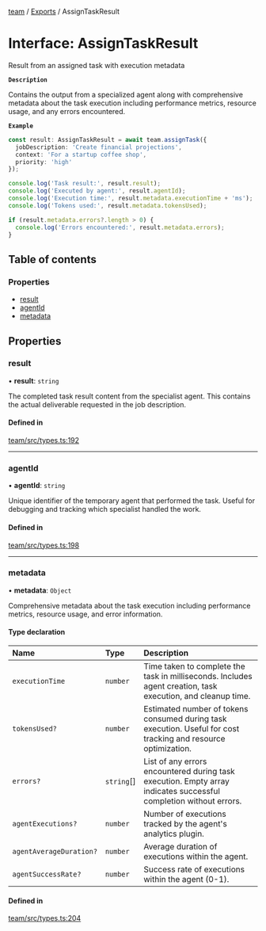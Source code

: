 <!-- 
 ⚠️  AUTO-GENERATED FILE - DO NOT EDIT MANUALLY
 This file is automatically generated by scripts/docs-generator.js
 To make changes, edit the source TypeScript files or update the generator script
-->

[team](../../) / [Exports](../modules) / AssignTaskResult

# Interface: AssignTaskResult

Result from an assigned task with execution metadata

**`Description`**

Contains the output from a specialized agent along with comprehensive
metadata about the task execution including performance metrics,
resource usage, and any errors encountered.

**`Example`**

```typescript
const result: AssignTaskResult = await team.assignTask({
  jobDescription: 'Create financial projections',
  context: 'For a startup coffee shop',
  priority: 'high'
});

console.log('Task result:', result.result);
console.log('Executed by agent:', result.agentId);
console.log('Execution time:', result.metadata.executionTime + 'ms');
console.log('Tokens used:', result.metadata.tokensUsed);

if (result.metadata.errors?.length > 0) {
  console.log('Errors encountered:', result.metadata.errors);
}
```

## Table of contents

### Properties

- [result](AssignTaskResult#result)
- [agentId](AssignTaskResult#agentid)
- [metadata](AssignTaskResult#metadata)

## Properties

### result

• **result**: `string`

The completed task result content from the specialist agent.
This contains the actual deliverable requested in the job description.

#### Defined in

[team/src/types.ts:192](https://github.com/woojubb/robota/blob/e1b7b651a85a9b93f075b6523ec8de869e77f12c/packages/team/src/types.ts#L192)

___

### agentId

• **agentId**: `string`

Unique identifier of the temporary agent that performed the task.
Useful for debugging and tracking which specialist handled the work.

#### Defined in

[team/src/types.ts:198](https://github.com/woojubb/robota/blob/e1b7b651a85a9b93f075b6523ec8de869e77f12c/packages/team/src/types.ts#L198)

___

### metadata

• **metadata**: `Object`

Comprehensive metadata about the task execution including
performance metrics, resource usage, and error information.

#### Type declaration

| Name | Type | Description |
| :------ | :------ | :------ |
| `executionTime` | `number` | Time taken to complete the task in milliseconds. Includes agent creation, task execution, and cleanup time. |
| `tokensUsed?` | `number` | Estimated number of tokens consumed during task execution. Useful for cost tracking and resource optimization. |
| `errors?` | `string`[] | List of any errors encountered during task execution. Empty array indicates successful completion without errors. |
| `agentExecutions?` | `number` | Number of executions tracked by the agent's analytics plugin. |
| `agentAverageDuration?` | `number` | Average duration of executions within the agent. |
| `agentSuccessRate?` | `number` | Success rate of executions within the agent (0-1). |

#### Defined in

[team/src/types.ts:204](https://github.com/woojubb/robota/blob/e1b7b651a85a9b93f075b6523ec8de869e77f12c/packages/team/src/types.ts#L204)
